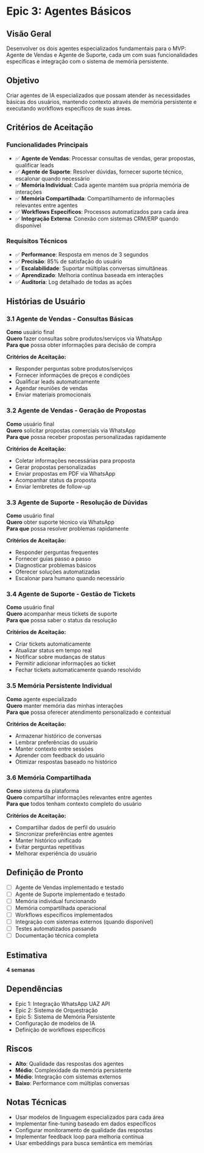 # Epic 3: Agentes Básicos

## Visão Geral

Desenvolver os dois agentes especializados fundamentais para o MVP: Agente de Vendas e Agente de Suporte, cada um com suas funcionalidades específicas e integração com o sistema de memória persistente.

## Objetivo

Criar agentes de IA especializados que possam atender às necessidades básicas dos usuários, mantendo contexto através de memória persistente e executando workflows específicos de suas áreas.

## Critérios de Aceitação

### Funcionalidades Principais
- ✅ **Agente de Vendas**: Processar consultas de vendas, gerar propostas, qualificar leads
- ✅ **Agente de Suporte**: Resolver dúvidas, fornecer suporte técnico, escalonar quando necessário
- ✅ **Memória Individual**: Cada agente mantém sua própria memória de interações
- ✅ **Memória Compartilhada**: Compartilhamento de informações relevantes entre agentes
- ✅ **Workflows Específicos**: Processos automatizados para cada área
- ✅ **Integração Externa**: Conexão com sistemas CRM/ERP quando disponível

### Requisitos Técnicos
- ✅ **Performance**: Resposta em menos de 3 segundos
- ✅ **Precisão**: 85% de satisfação do usuário
- ✅ **Escalabilidade**: Suportar múltiplas conversas simultâneas
- ✅ **Aprendizado**: Melhoria contínua baseada em interações
- ✅ **Auditoria**: Log detalhado de todas as ações

## Histórias de Usuário

### 3.1 Agente de Vendas - Consultas Básicas
**Como** usuário final  
**Quero** fazer consultas sobre produtos/serviços via WhatsApp  
**Para que** possa obter informações para decisão de compra

**Critérios de Aceitação:**
- Responder perguntas sobre produtos/serviços
- Fornecer informações de preços e condições
- Qualificar leads automaticamente
- Agendar reuniões de vendas
- Enviar materiais promocionais

### 3.2 Agente de Vendas - Geração de Propostas
**Como** usuário final  
**Quero** solicitar propostas comerciais via WhatsApp  
**Para que** possa receber propostas personalizadas rapidamente

**Critérios de Aceitação:**
- Coletar informações necessárias para proposta
- Gerar propostas personalizadas
- Enviar propostas em PDF via WhatsApp
- Acompanhar status da proposta
- Enviar lembretes de follow-up

### 3.3 Agente de Suporte - Resolução de Dúvidas
**Como** usuário final  
**Quero** obter suporte técnico via WhatsApp  
**Para que** possa resolver problemas rapidamente

**Critérios de Aceitação:**
- Responder perguntas frequentes
- Fornecer guias passo a passo
- Diagnosticar problemas básicos
- Oferecer soluções automatizadas
- Escalonar para humano quando necessário

### 3.4 Agente de Suporte - Gestão de Tickets
**Como** usuário final  
**Quero** acompanhar meus tickets de suporte  
**Para que** possa saber o status da resolução

**Critérios de Aceitação:**
- Criar tickets automaticamente
- Atualizar status em tempo real
- Notificar sobre mudanças de status
- Permitir adicionar informações ao ticket
- Fechar tickets automaticamente quando resolvido

### 3.5 Memória Persistente Individual
**Como** agente especializado  
**Quero** manter memória das minhas interações  
**Para que** possa oferecer atendimento personalizado e contextual

**Critérios de Aceitação:**
- Armazenar histórico de conversas
- Lembrar preferências do usuário
- Manter contexto entre sessões
- Aprender com feedback do usuário
- Otimizar respostas baseado no histórico

### 3.6 Memória Compartilhada
**Como** sistema da plataforma  
**Quero** compartilhar informações relevantes entre agentes  
**Para que** todos tenham contexto completo do usuário

**Critérios de Aceitação:**
- Compartilhar dados de perfil do usuário
- Sincronizar preferências entre agentes
- Manter histórico unificado
- Evitar perguntas repetitivas
- Melhorar experiência do usuário

## Definição de Pronto

- [ ] Agente de Vendas implementado e testado
- [ ] Agente de Suporte implementado e testado
- [ ] Memória individual funcionando
- [ ] Memória compartilhada operacional
- [ ] Workflows específicos implementados
- [ ] Integração com sistemas externos (quando disponível)
- [ ] Testes automatizados passando
- [ ] Documentação técnica completa

## Estimativa

**4 semanas**

## Dependências

- Epic 1: Integração WhatsApp UAZ API
- Epic 2: Sistema de Orquestração
- Epic 5: Sistema de Memória Persistente
- Configuração de modelos de IA
- Definição de workflows específicos

## Riscos

- **Alto**: Qualidade das respostas dos agentes
- **Médio**: Complexidade da memória persistente
- **Médio**: Integração com sistemas externos
- **Baixo**: Performance com múltiplas conversas

## Notas Técnicas

- Usar modelos de linguagem especializados para cada área
- Implementar fine-tuning baseado em dados específicos
- Configurar monitoramento de qualidade das respostas
- Implementar feedback loop para melhoria contínua
- Usar embeddings para busca semântica em memórias

